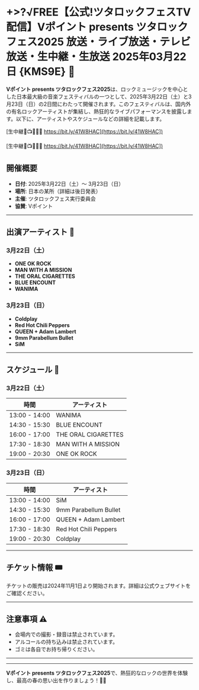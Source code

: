 # +>?√FREE【公式!ツタロックフェスTV配信】Vポイント presents ツタロックフェス2025 放送・ライブ放送・テレビ放送・生中継・生放送 2025年03月22日 {KMS9E} 🎸

**Vポイント presents ツタロックフェス2025**は、ロックミュージックを中心とした日本最大級の音楽フェスティバルの一つとして、2025年3月22日（土）と3月23日（日）の2日間にわたって開催されます。このフェスティバルは、国内外の有名ロックアーティストが集結し、熱狂的なライブパフォーマンスを披露します。以下に、アーティストやスケジュールなどの詳細を記載します。

[生中継🔴📺🎸👉🏻 https://bit.ly/41W8HAC](https://bit.ly/41W8HAC])

[生中継🔴📺🎸👉🏻 https://bit.ly/41W8HAC](https://bit.ly/41W8HAC])

## 開催概要

- **日付**: 2025年3月22日（土）〜 3月23日（日）
- **場所**: 日本の某所（詳細は後日発表）
- **主催**: ツタロックフェス実行委員会
- **協賛**: Vポイント

---

## 出演アーティスト 🎤

### 3月22日（土）
- **ONE OK ROCK**
- **MAN WITH A MISSION**
- **THE ORAL CIGARETTES**
- **BLUE ENCOUNT**
- **WANIMA**

### 3月23日（日）
- **Coldplay**
- **Red Hot Chili Peppers**
- **QUEEN + Adam Lambert**
- **9mm Parabellum Bullet**
- **SiM**

---

## スケジュール 📅

### 3月22日（土）
| 時間         | アーティスト          |
|--------------|-----------------------|
| 13:00 - 14:00 | WANIMA               |
| 14:30 - 15:30 | BLUE ENCOUNT         |
| 16:00 - 17:00 | THE ORAL CIGARETTES  |
| 17:30 - 18:30 | MAN WITH A MISSION   |
| 19:00 - 20:30 | ONE OK ROCK          |

### 3月23日（日）
| 時間         | アーティスト          |
|--------------|-----------------------|
| 13:00 - 14:00 | SiM                  |
| 14:30 - 15:30 | 9mm Parabellum Bullet|
| 16:00 - 17:00 | QUEEN + Adam Lambert |
| 17:30 - 18:30 | Red Hot Chili Peppers|
| 19:00 - 20:30 | Coldplay             |

---

## チケット情報 🎟️

チケットの販売は2024年11月1日より開始されます。詳細は公式ウェブサイトをご確認ください。

---

## 注意事項 ⚠️

- 会場内での撮影・録音は禁止されています。
- アルコールの持ち込みは禁止されています。
- ゴミは各自でお持ち帰りください。

---


---

**Vポイント presents ツタロックフェス2025**で、熱狂的なロックの世界を体験し、最高の春の思い出を作りましょう！🎸🔥
